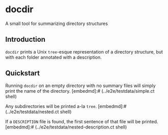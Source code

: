 <!-- Code generated by docsdata/README.tpl.md. DO NOT EDIT. -->
# docdir

A small tool for summarizing directory structures

## Introduction

`docdir` prints a Unix `tree`-esque representation of a directory structure, but with each folder annotated with a description.

## Quickstart

Running `docdir` on an empty directory with no summary files will simply print the name of the directory.
[embedmd]:# (../e2e/testdata/simple.ct shell)

Any subdirectories will be printed a-la `tree`.
[embedmd]:# (../e2e/testdata/nested.ct shell)

If a `DESCRIPTION` file is found, the first sentence of that file will be printed.
[embedmd]:# (../e2e/testdata/nested-description.ct shell)